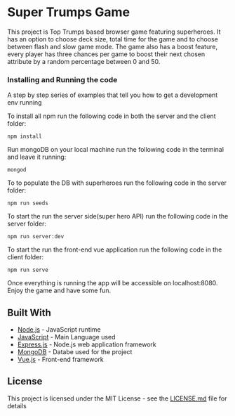 # Super Trumps Game

This project is Top Trumps based browser game featuring superheroes. It has an option to choose deck size, total time for the game and to choose between flash and slow game mode. The game also has a boost feature, every player has three chances per game to boost their next chosen attribute by a random percentage between 0 and 50.

### Installing and Running the code 

A step by step series of examples that tell you how to get a development env running

To install all npm run the following code in both the server and the client folder:

```
npm install
```

Run mongoDB on your local machine run the following code in the terminal and leave it running:

```
mongod
```

To to populate the DB with superheroes run the following code in the server folder:

```
npm run seeds
```

To start the run the server side(super hero API) run the following code in the server folder:

```
npm run server:dev
```

To start the run the front-end vue application run the following code in the client folder:

```
npm run serve
```


Once everything is running the app will be accessible on localhost:8080. Enjoy the game and have some fun.

## Built With

* [Node.js](https://nodejs.org/en/) - JavaScript runtime
* [JavaScript](https://www.javascript.com/) - Main Language used
* [Express.js](https://expressjs.com/) - Node.js web application framework
* [MongoDB](https://www.mongodb.com/) - Databe used for the project
* [Vue.js](https://vuejs.org/) - Front-end framework


## License

This project is licensed under the MIT License - see the [LICENSE.md](LICENSE.md) file for details
